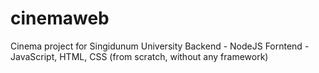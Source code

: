 # cinemaweb
Cinema project for Singidunum University
Backend - NodeJS
Forntend - JavaScript, HTML, CSS (from scratch, without any framework) 
